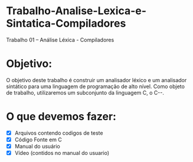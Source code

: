 # Trabalho-Analise-Lexica-e-Sintatica-Compiladores
Trabalho 01 – Análise Léxica - Compiladores

# Objetivo:

O objetivo deste trabalho é construir um analisador léxico e um analisador sintático para uma linguagem de programação de alto nível. 
Como objeto de trabalho, utilizaremos um subconjunto da linguagem C, o C--.

# O que devemos fazer:

- [X] Arquivos contendo codigos de teste
- [X] Código Fonte em C
- [X] Manual do usuário
- [X] Vídeo (contidos no manual do usuario)